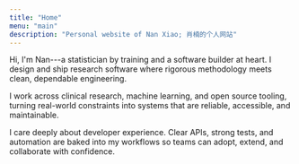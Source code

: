 ```yaml
---
title: "Home"
menu: "main"
description: "Personal website of Nan Xiao; 肖楠的个人网站"
---
```


Hi, I'm Nan---a statistician by training and a software builder at heart.
I design and ship research software where rigorous methodology meets clean,
dependable engineering.

I work across clinical research, machine learning, and open source tooling,
turning real-world constraints into systems that are reliable, accessible,
and maintainable.

I care deeply about developer experience. Clear APIs, strong tests, and
automation are baked into my workflows so teams can adopt, extend,
and collaborate with confidence.

<style>
.landing {
    font-weight: 400;
    font-size: 1.25rem;
}
</style>
